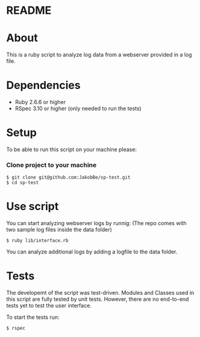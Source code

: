 # README

# About

This is a ruby script to analyze log data from a webserver provided in a log file. 

# Dependencies

- Ruby 2.6.6 or higher 
- RSpec 3.10 or higher (only needed to run the tests)

# Setup

To be able to run this script on your machine please:

### Clone project to your machine
    $ git clone git@github.com:JakobBe/sp-test.git
    $ cd sp-test

# Use script

You can start analyzing webserver logs by runnig: (The repo comes with two sample log files inside the data folder)
    
    $ ruby lib/interface.rb

You can analyze additional logs by adding a logfile to the data folder.

# Tests

The developemt of the script was test-driven. Modules and Classes used in this script are fully tested by unit tests. However, there are no end-to-end tests yet to test the user interface.

To start the tests run:

    $ rspec